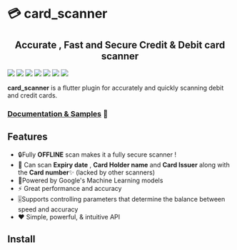 # 💳 card_scanner

<h2 align="center">Accurate , Fast and Secure Credit & Debit card scanner </h2>

[![](https://img.shields.io/pub/v/card_scanner)](https://pub.dev/packages/card_scanner)
[![](https://img.shields.io/badge/package-flutter-blue)](https://github.com/nateshmbhat/card-scanner-flutter)
[![](https://img.shields.io/github/license/nateshmbhat/card-scanner-flutter)](https://github.com/nateshmbhat/card-scanner)
[![](https://img.shields.io/github/stars/nateshmbhat/card-scanner-flutter)](https://github.com/nateshmbhat/card-scanner-flutter)
[![](https://img.shields.io/github/forks/nateshmbhat/card-scanner-flutter)](https://github.com/nateshmbhat/card-scanner-flutter)
[![](https://img.shields.io/github/languages/code-size/nateshmbhat/card-scanner-flutter)](https://github.com/nateshmbhat/card-scanner-flutter)
[![](https://img.shields.io/twitter/url?style=social&url=https%3A%2F%2Fgithub.com%2Fnateshmbhat%2Fcard-scanner-flutter)](https://twitter.com/intent/tweet?text=Wow:&url=https%3A%2F%2Fgithub.com%2Fnateshmbhat%2Fcard-scanner-flutter)


**card_scanner** is a flutter plugin for accurately and quickly scanning debit and credit cards.


### [Documentation & Samples](https://docs.hivedb.dev/) 📖

## Features

- 🔒Fully **OFFLINE** scan makes it a fully secure scanner !
- 🎈 Can scan **Expiry date** , **Card Holder name** and **Card Issuer** along with the **Card number**✨ (lacked by other scanners)
- 🔋Powered by Google's Machine Learning models
- ⚡ Great performance and accuracy
- 🎚Supports controlling parameters that determine the balance between speed and accuracy
- ❤️ Simple, powerful, & intuitive API 


## Install
